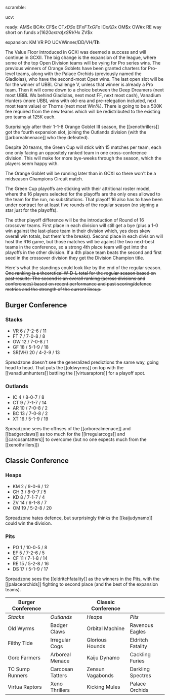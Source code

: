 scramble:


ucv:



ready:
AM$x
BC#x
CF$x
CT$x
DS$x
EF$x
FTx
GF$x
IC$x
KD$x
OM$x
OW#x
RE way short on funds $x (1620 extra)
xSR
VH$x
ZV$x

expansion:
KM
VR
PO
UCVWinner/DD/VH/**Th**

The Value Floor introduced in GCXI was deemed a success and will continue in GCXII. The big change is the expansion of the league, where some of the top Open Division teams will be vying for Pro series wins. The previous winners of Orange Goblets have been granted charters for Pro-level teams, along with the Palace Orchids (previously named the Gladiolas), who have the second-most Open wins. The last open slot will be for the winner of UBBL Challenge V, unless that winner is already a Pro team. Then it will come down to a choice between the Deep Dreamers (next most UBBL Ws behind Gladiolas, next most FF, next most cash), Vanadium Hunters (more UBBL wins with old-era and pre-relegation included, next most team value) or Thorns (next most Win%). There is going to be a 500K fee required from the new teams which will be redistributed to the existing pro teams at 125K each.

Surprisingly after their 1-1-8 Orange Goblet III season, the [[xenothrillers]] got the fourth expansion slot, joining the Outlands division (with the [[arborealmenace]] who they defeated).

Despite 20 teams, the Green Cup will stick with 15 matches per team, each one only facing an oppositely ranked team in one cross-conference division. This will make for more bye-weeks through the season, which the players seem happy with.

The Orange Goblet will be running later than in GCXI so there won't be a midseason Champions Circuit match.

The Green Cup playoffs are sticking with their attritional roster model, where the 16 players selected for the playoffs are the only ones allowed to the team for the run, no substitutions. That playoff 16 also has to have been under contract for at least five rounds of the regular season (no signing a star just for the playoffs).

The other playoff difference will be the introduction of Round of 16 crossover teams. First place in each division will still get a bye (plus a 1-0 win against the last-place team in their division which, yes does skew overall win totals, but them's the breaks). Second place in each division will host the R16 game, but those matches will be against the two next-best teams in the conference, so a strong 4th place team will get into the playoffs in the other division. If a 4th place team beats the second and first seed in the crossover division they get the Division Champion title.

Here's what the standings could look like by the end of the regular season. ~~One ranking is a theoretical W-D-L total for the regular season based on past results. The second is an overall ranking (across divisions and conferences) based on recent performance and past scoring/defence metrics and the strength of the current lineup.~~

## Burger Conference

### Stacks

* VR 6 / 7-2-6 / 11
* FT 7 / 7-0-8 / 8
* OW 12 / 7-0-8 / 1
* GF 18 / 5-1-9 / 18
* SR(VH) 20 / 4-2-9 / 13

Spreadzone doesn't see the generalized predictions the same way, going head to head. That puts the [[oldwyrms]] on top with the [[vanadiumhunters]] battling the [[virtuaraptors]] for a playoff spot.

### Outlands

* IC 4 / 8-0-7 / 8
* CT 9 / 7-1-7 / 14
* AR 10 / 7-0-8 / 2
* BC 13 / 7-0-8 / 2
* XT 16 / 5-1-9 / 19

Spreadzone sees the offnses of the [[arborealmenace]] and [[badgerclaws]] as too much for the [[irregularcogs]] and [[carcosantatters]] to overcome (but no one expects much from the [[xenothrillers]])

## Classic Conference

### Heaps

* KM 2 / 9-0-6 / 12
* GH 3 / 8-0-7 / 5
* KD 8 / 7-1-7 / 4
* ZV 14 / 6-1-8 / 7
* OM 19 / 5-2-8 / 20

Spreadzone hates defence, but surprisingly thinks the [[kaijudynamo]] could win the division.

### Pits

* PO 1 / 10-0-5 / 8
* EF 5 / 7-2-6 / 5
* CF 11 / 7-1-8 / 14
* RE 15 / 5-2-8 / 16
* DS 17 / 5-1-9 / 17

Spreadzone sees the [[eldritchfatality]] as the winners in the Pits, with the [[palaceorchids]] fighting to second place (and the best of the expansion teams).

| Burger Conference | | Classic Conference | |
|---------------------|--|------------|----|
| *Stacks* | *Outlands* | *Heaps* | *Pits* |
| Old Wyrms | Badger Claws | Orbital Machine | Ravenous Eagles |
| Filthy Tide | Irregular Cogs | Glorious Hounds | Eldritch Fatality |
| Gore Farmers | Arboreal Menace | Kaiju Dynamo | Cackling Furies |
| TC Sump Runners | Carcosan Tatters | Zensun Vagabonds | Darkling Spectres |
| Virtua Raptors | Xeno Thrillers | Kicking Mules | Palace Orchids |
